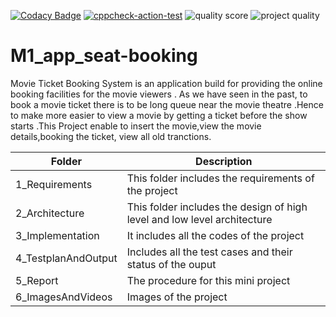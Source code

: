 [![Codacy Badge](https://app.codacy.com/project/badge/Grade/b4f78eee5ad445ce8c73b655a06d51ba)](https://www.codacy.com/gh/Anushapai123/M1_app_seat-booking/dashboard?utm_source=github.com&amp;utm_medium=referral&amp;utm_content=Anushapai123/M1_app_seat-booking&amp;utm_campaign=Badge_Grade)
[![cppcheck-action-test](https://github.com/Anushapai123/M1_app_seat-booking/actions/workflows/c-cpp.yml/badge.svg)](https://github.com/Anushapai123/M1_app_seat-booking/actions/workflows/c-cpp.yml)
![quality score](https://api.codiga.io/project/30050/status/svg)
![project quality](https://api.codiga.io/project/30050/score/svg)


# M1_app_seat-booking

Movie Ticket Booking System is an application build for providing the online booking facilities for the movie viewers . As we have seen in the past, to book a movie ticket there is to be long queue near the movie theatre .Hence to make more easier to view a movie by getting a ticket before the show starts .This Project enable to insert the movie,view the movie details,booking the ticket, view all old tranctions.

| Folder | Description |
| ------ | ------ |
| 1_Requirements | This folder includes the requirements of the project |
| 2_Architecture | This folder includes the design of high level and low level architecture |
| 3_Implementation | It includes all the codes of the project  |
|4_TestplanAndOutput | Includes all the test cases and their status of the ouput |
|5_Report | The procedure for this mini project |
| 6_ImagesAndVideos | Images of the project |

